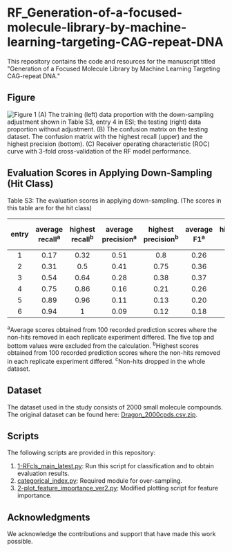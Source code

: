# RF_Generation-of-a-focused-molecule-library-by-machine-learning-targeting-CAG-repeat-DNA

This repository contains the code and resources for the manuscript titled "Generation of a Focused Molecule Library by Machine Learning Targeting CAG-repeat DNA."

## Figure

![Figure 1](https://github.com/chen26sanken/RF_Generation-of-a-focused-molecule-library-by-machine-learning-targeting-CAG-repeat-DNA/assets/141697122/edf39299-bb11-48ee-adfd-59ce86e6fb8a)
(A) The training (left) data proportion with the down-sampling adjustment shown in Table S3, entry 4 in ESI; the testing (right) data proportion without adjustment.
(B) The confusion matrix on the testing dataset. The confusion matrix with the highest recall (upper) and the highest precision (bottom).
(C) Receiver operating characteristic (ROC) curve with 3-fold cross-validation of the RF model performance.


## Evaluation Scores in Applying Down-Sampling (Hit Class)

Table S3: The evaluation scores in applying down-sampling. (The scores in this table are for the hit class)

| entry | average recall<sup>a</sup> | highest recall<sup>b</sup> | average precision<sup>a</sup> | highest precision<sup>b</sup> | average F1<sup>a</sup> | highest F1<sup>b</sup> | hits:non-hits in training | dropped non-hits<sup>c</sup> |
| :---: | :---: | :---: | :---: | :---: | :---: | :---: | :---: | :---: |
| 1 | 0.17 | 0.32 | 0.51 | 0.8 | 0.26 | 0.43 | 76:324 | 1200 |
| 2 | 0.31 | 0.5 | 0.41 | 0.75 | 0.36 | 0.48 | 76:224 | 1300 |
| 3 | 0.54 | 0.64 | 0.28 | 0.38 | 0.37 | 0.45 | 76:124 | 1400 |
| 4 | 0.75 | 0.86 | 0.16 | 0.21 | 0.26 | 0.33 | 76:74 | 1450 |
| 5 | 0.89 | 0.96 | 0.11 | 0.13 | 0.20 | 0.23 | 76:49 | 1475 |
| 6 | 0.94 | 1 | 0.09 | 0.12 | 0.18 | 0.21 | 76:39 | 1485 |

<sup>a</sup>Average scores obtained from 100 recorded prediction scores where the non-hits removed in each replicate experiment differed. The five top and bottom values were excluded from the calculation.
<sup>b</sup>Highest scores obtained from 100 recorded prediction scores where the non-hits removed in each replicate experiment differed.
<sup>c</sup>Non-hits dropped in the whole dataset.

## Dataset

The dataset used in the study consists of 2000 small molecule compounds. The original dataset can be found here: [Dragon_2000cpds.csv.zip](Dragon_2000cpds.csv.zip).

## Scripts

The following scripts are provided in this repository:

1. [1-RFcls_main_latest.py](1-RFcls_main_latest.py): Run this script for classification and to obtain evaluation results.
2. [categorical_index.py](categorical_index.py): Required module for over-sampling.
3. [2-plot_feature_importance_ver2.py](2-plot_feature_importance_ver2.py): Modified plotting script for feature importance.

## Acknowledgments

We acknowledge the contributions and support that have made this work possible.
